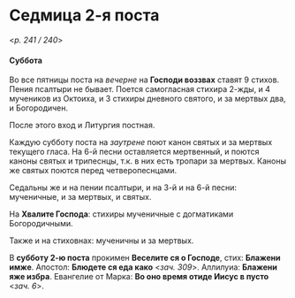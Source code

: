 
# Седмица 2-я поста

<*p. 241 / 240*>

#### Суббота

Во все пятницы поста на *вечерне* на **Господи воззвах** ставят 9 стихов. Пения псалтыри не бывает. 
Поется самогласная стихира 2-жды, и 4 мучеников из Октоиха, и 3 стихиры дневного святого, и за мертвых два, 
и Богородичен. 

После этого вход и Литургия постная. 

Каждую субботу поста на *заутрене* поют канон святых и за мертвых текущего гласа. На 6-й песни оставляется 
мертвенный, и поются каноны святых и трипеснцы, т.к. в них есть тропари за мертвых. Каноны же святых поются 
перед четверопеснцами. 

Седальны же и на пении псалтыри, и на 3-й и на 6-й песни: мученичные, и за мертвых, и святых. 

На **Хвалите Господа**: стихиры мученичные с догматиками Богородичными. 

Также и на стиховнах: мученичны и за мертвых. 

В **субботу 2-ю поста** прокимен **Веселите ся о Господе**, стих: **Блажени имже**. 
Апостол: **Блюдете ся еда како** <*зач. 309*>. 
Аллилуиа: **Блажени яже избра**. 
Евангелие от Марка: **Во оно время отиде Иисус в пусто** <*зач. 6*>. 
